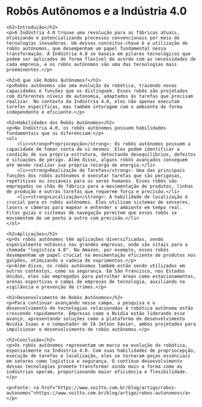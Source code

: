 <!DOCTYPE html>
<html lang="pt-br">
<head>
    <meta charset="UTF-8">
    <meta name="viewport" content="width=device-width, initial-scale=1.0">
    <title>Robôs Autônomos e a Indústria 4.0</title>
</head>
<body>
    <h1>Robôs Autônomos e a Indústria 4.0</h1>
    
    <h2>Introdução</h2>
    <p>A Indústria 4.0 trouxe uma revolução para as fábricas atuais, otimizando e potencializando processos convencionais por meio de tecnologias inovadoras. Um desses conceitos-chave é a utilização de robôs autônomos, que desempenham um papel fundamental nessa transformação. A Indústria 4.0 se baseia em pilares tecnológicos que podem ser aplicados de forma flexível de acordo com as necessidades de cada empresa, e os robôs autônomos são uma das tecnologias mais proeminentes.</p>
    
    <h2>O que são Robôs Autônomos?</h2>
    <p>Robôs autônomos são uma evolução da robótica, trazendo novas capacidades e funções que os distinguem. Esses robôs são projetados com diferentes níveis de autonomia, adaptados às tarefas que precisam realizar. No contexto da Indústria 4.0, eles não apenas executam tarefas específicas, mas também interagem com o ambiente de forma independente e eficiente.</p>
    
    <h2>Habilidades dos Robôs Autônomos</h2>
    <p>Na Indústria 4.0, os robôs autônomos possuem habilidades fundamentais que os diferenciam:</p>
    <ol>
        <li><strong>Propriocepção</strong>: Os robôs autônomos possuem a capacidade de tomar conta de si mesmos. Eles podem identificar a condição de sua própria estrutura, detectando desequilíbrios, defeitos e situações de perigo. Além disso, alguns robôs avançados conseguem até mesmo realizar sua própria recarga de energia.</li>
        <li><strong>Realização de Tarefas</strong>: Uma das principais funções dos robôs autônomos é executar tarefas que são perigosas, repetitivas ou inviáveis para os seres humanos. Esses robôs são empregados no chão de fábrica para a movimentação de produtos, linhas de produção e outras tarefas que requerem força e precisão.</li>
        <li><strong>Localização</strong>: A habilidade de localização é crucial para os robôs autônomos. Eles utilizam sistemas de sensores, lasers e câmeras para mapear e entender o ambiente em tempo real. Fitas guias e sistemas de navegação permitem que esses robôs se movimentem de um ponto a outro com precisão.</li>
    </ol>
    
    <h2>Aplicações</h2>
    <p>Os robôs autônomos têm aplicações diversificadas, sendo especialmente notáveis nas grandes empresas, onde são vitais para a chamada "logística 4.0". Na Amazon, por exemplo, esses robôs desempenham um papel crucial na movimentação eficiente de produtos nos galpões, otimizando a cadeia de suprimentos.</p>
    <p>Além disso, os robôs autônomos também estão sendo utilizados em outros contextos, como na segurança. Em São Francisco, nos Estados Unidos, eles são empregados para patrulhar áreas como estacionamentos, arenas esportivas e campi de empresas de tecnologia, auxiliando na vigilância e prevenção de crimes.</p>
    
    <h2>Desenvolvimento de Robôs Autônomos</h2>
    <p>Para continuar avançando nesse campo, a pesquisa e o desenvolvimento de tecnologias relacionadas à robótica autônoma estão crescendo rapidamente. Empresas como a Nvidia estão liderando esse avanço, apresentando soluções como a plataforma de desenvolvimento Nvidia Isaac e o computador de IA Jetson Xavier, ambos projetados para impulsionar o desenvolvimento de robôs autônomos.</p>
    
    <h2>Conclusão</h2>
    <p>Os robôs autônomos representam um marco na evolução da robótica, especialmente na Indústria 4.0. Com suas habilidades de propriocepção, execução de tarefas e localização, eles se tornaram peças essenciais em setores como logística e segurança. O contínuo desenvolvimento dessas tecnologias promete transformar ainda mais a forma como as indústrias operam, proporcionando maior eficiência e flexibilidade.</p>
    
    <p>Fonte: <a href="https://www.voitto.com.br/blog/artigo/robos-autonomos">https://www.voitto.com.br/blog/artigo/robos-autonomos</a></p>
</body>
</html>
